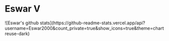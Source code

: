 <h1>Eswar V</h1>
![Eswar's github stats](https://github-readme-stats.vercel.app/api?username=Eswar2000&count_private=true&show_icons=true&theme=chartreuse-dark)
